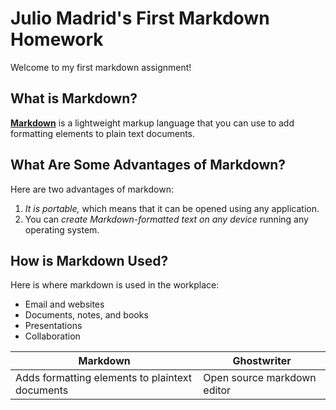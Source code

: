 # Julio Madrid's First Markdown Homework

Welcome to my first markdown assignment!

## What is Markdown?

[**Markdown**](https://en.wikipedia.org/wiki/Markdown) is a lightweight markup language that you can use to add formatting elements to plain text documents. 

## What Are Some Advantages of Markdown?

Here are two advantages of markdown:

1. *It is portable,* which means that it can be opened using any application.
1. You can *create Markdown-formatted text on any device* running any operating system.

## How is Markdown Used?

Here is where markdown is used in the workplace:

* Email and websites
* Documents, notes, and books
* Presentations
* Collaboration
					
Markdown|Ghostwriter
--------|-----------
Adds formatting elements to plaintext documents | Open source markdown editor